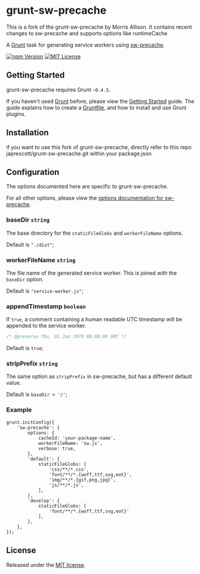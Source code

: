 # grunt-sw-precache

This is a fork of the grunt-sw-precache by Morris Allison. It contains recent changes to sw-precache and supports options like runtimeCache

A [Grunt](http://gruntjs.com) task for generating service workers using [sw-precache](https://www.npmjs.com/package/sw-precache).

[![npm Version](https://img.shields.io/npm/v/grunt-sw-precache.svg?style=flat-square)](https://www.npmjs.com/package/grunt-sw-precache)
[![MIT License](https://img.shields.io/badge/license-MIT-blue.svg?style=flat-square)](https://bitbucket.org/morrisallison/grunt-sw-precache/raw/default/LICENSE)

## Getting Started

grunt-sw-precache requires Grunt `~0.4.5`.

If you haven't used [Grunt](http://gruntjs.com/) before, please view the [Getting Started](http://gruntjs.com/getting-started) guide.
The guide explains how to create a [Gruntfile](http://gruntjs.com/sample-gruntfile), and how to install and use Grunt plugins.

## Installation

if you want to use this fork of grunt-sw-precache, directly refer to this repo japrescott/grunt-sw-precache.git within your package.json

## Configuration

The options documented here are specific to grunt-sw-precache.

For all other options, please view the [options documentation for sw-precache](https://github.com/googlechrome/sw-precache#options).

### baseDir `string`

The base directory for the `staticFileGlobs` and `workerFileName` options.

Default is `"./dist"`;

### workerFileName `string`

The file name of the generated service worker. This is joined with the `baseDir` option.

Default is `"service-worker.js"`;

### appendTimestamp `boolean`

If `true`, a comment containing a human readable UTC timestamp will be appended to the service worker.

```javascript
/* @preserve Thu, 01 Jan 1970 00:00:00 GMT */
```

Default is `true`;

### stripPrefix `string`

The same option as `stripPrefix` in sw-precache, but has a different default value.

Default is `baseDir + '/'`;

### Example

    grunt.initConfig({
		'sw-precache': {
			options: {
				cacheId: 'your-package-name',
				workerFileName: 'sw.js',
				verbose: true,
			},
			'default': {
				staticFileGlobs: [
					'css/**/*.css',
					'font/**/*.{woff,ttf,svg,eot}',
					'img/**/*.{gif,png,jpg}',
					'js/**/*.js',
				],
			},
			'develop': {
				staticFileGlobs: [
					'font/**/*.{woff,ttf,svg,eot}'
				],
			},
		},
    });

## License

Released under the [MIT license](https://bitbucket.org/morrisallison/grunt-sw-precache/raw/default/LICENSE).
